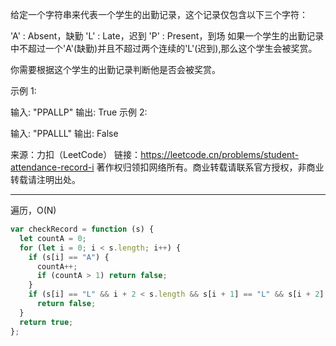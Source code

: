 给定一个字符串来代表一个学生的出勤记录，这个记录仅包含以下三个字符：

'A' : Absent，缺勤
'L' : Late，迟到
'P' : Present，到场
如果一个学生的出勤记录中不超过一个'A'(缺勤)并且不超过两个连续的'L'(迟到),那么这个学生会被奖赏。

你需要根据这个学生的出勤记录判断他是否会被奖赏。

示例 1:

输入: "PPALLP"
输出: True
示例 2:

输入: "PPALLL"
输出: False

来源：力扣（LeetCode）
链接：https://leetcode.cn/problems/student-attendance-record-i
著作权归领扣网络所有。商业转载请联系官方授权，非商业转载请注明出处。

---

遍历，O(N)

```javascript
var checkRecord = function (s) {
  let countA = 0;
  for (let i = 0; i < s.length; i++) {
    if (s[i] == "A") {
      countA++;
      if (countA > 1) return false;
    }
    if (s[i] == "L" && i + 2 < s.length && s[i + 1] == "L" && s[i + 2] == "L")
      return false;
  }
  return true;
};
```

